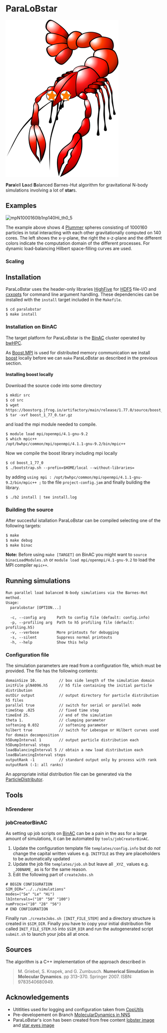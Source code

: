# ParaLoBstar

![paralobstarIcon](media/paralobstar.png)

**Para**lell **Lo**ad **B**alanced Barnes-Hut algorithm for gravitational N-body simulations involving a lot of **star**s. 

## Examples

![mpN1000160lb1np140Hi_th0_5](media/mpN1000160lb1np140Hi_th0_5.gif)

The example above shows 4 [Plummer](https://en.wikipedia.org/wiki/Plummer_model) spheres consisting of 1000160 particles in total interacting with each other gravitationally computed on 140 cores. The left shows the x-y-plane, the right the x-z-plane and the different colors indicate the computation domain of the different processes. For dynamic load-balancing Hilbert space-filling curves are used.

### Scaling


## Installation

ParaLoBstar uses the header-only libraries [HighFive](https://github.com/BlueBrain/HighFive) for [HDF5](https://www.hdfgroup.org/solutions/hdf5/) file-I/O and [cxxopts](https://github.com/jarro2783/cxxopts) for command line argument handling. These dependencies can be installed with the `install` target included in the `Makefile`. 

```
$ cd paralobstar
$ make install
```

### Installation on BinAC

The target platform for ParaLoBstar is the [BinAC](https://wiki.bwhpc.de/e/Category:BwForCluster_BinAC) cluster operated by [bwHPC](https://www.bwhpc.de/index.html).

As [Boost.MPI](https://www.boost.org/doc/libs/1_77_0/doc/html/mpi.html) is used for distributed memory communication we install [boost](https://www.boost.org/users/history/version_1_77_0.html) locally before we can `make` ParaLoBstar as described in the previous section. 

#### Installing boost locally
Download the source code into some directory

```
$ mkdir src
$ cd src
$ wget https://boostorg.jfrog.io/artifactory/main/release/1.77.0/source/boost_1_77_0.tar.gz
$ tar -xvf boost_1_77_0.tar.gz
``` 
and load the mpi module needed to compile.

```
$ module load mpi/openmpi/4.1-gnu-9.2
$ which mpic++
/opt/bwhpc/common/mpi/openmpi/4.1.1-gnu-9.2/bin/mpic++
``` 
Now we compile the boost library including mpi locally

```
$ cd boost_1_77_0
$ ./bootstrap.sh --prefix=$HOME/local --without-libraries=
```
by adding `using mpi : /opt/bwhpc/common/mpi/openmpi/4.1.1-gnu-9.2/bin/mpic++ ;` to the file `project-config.jam` and finally building the library.

```
$ ./b2 install | tee install.log
```

### Building the source
After succesful istallation ParaLoBstar can be compiled selecting one of the following targets:

```
$ make
$ make debug
$ make binac
```
**Note:** Before using `make [TARGET]` on BinAC you might want to `source binacLoadModules.sh` or `module load mpi/openmpi/4.1-gnu-9.2` to load the MPI compiler `mpic++`.

## Running simulations

```
Run parallel load balanced N-body simulations via the Barnes-Hut method.
Usage:
  paralobstar [OPTION...]

  -c, --config arg     Path to config file (default: config.info)
  -p, --profiling arg  Path to h5 profiling file (default: profiling.h5)
  -v, --verbose        More printouts for debugging
  -s, --silent         Suppress normal printouts
  -h, --help           Show this help
```

### Configuration file

The simulation parameters are read from a configuration file, which must be provided. The file has the following contents:

```
domainSize 10.          // box side length of the simulation domain
initFile plN4096.h5     // h5 file containing the initial particle distribution
outDir output           // output directory for particle distribution h5 files
parallel true           // switch for serial or parallel mode
timeStep .025           // fixed time step
timeEnd 25.             // end of the simulation
theta 1.                // clumping parameter
softening 0.032         // softening parameter
hilbert true            // switch for Lebesgue or Hilbert curves used for domain decomposition
h5DumpInterval 1        // output particle distribution each h5DumpInterval steps
loadBalancingInterval 5 // obtain a new load distribution each loadBalancingInterval steps
outputRank -1           // standard output only by process with rank outputRank (-1: all ranks)
``` 
An appropriate initial distribution file can be generated via the [ParticleDistributor](https://github.com/MichaelSt98/ParticleDistributor).

## Tools

### h5renderer

### jobCreatorBinAC
As setting up job scripts on [BinAC](https://wiki.bwhpc.de/e/Category:BwForCluster_BinAC) can be a pain in the ass for a large amount of simulations, it can be automated by `tools/jobCreatorBinAC`. 

1. Update the configuration template file `templates/config.info` but do *not* change the capital written values e.g. `INITFILE` as they are placeholders to be automatically updated
2. Update the job file `templates/job.sh` but leave all `_XYZ_` values e.g. `_JOBNAME_`  as is for the same reason.
3. Edit the following part of `createJobs.sh`

```
# BEGIN CONFIGURATION
SIM_DIR="../../simulations"
modes=("Se" "Le" "Hi")
lbIntervals=("10" "50" "100")
numProcs=("10" "28" "56")
# END CONFIGURATION
```
Finally run `./createJobs.sh [INIT_FILE_STEM]` and a directory structure is created in `$SIM_DIR`. Finally you have to copy your initial distribution file called `INIT_FILE_STEM.h5` into `$SIM_DIR` and run the autogenerated script `submit.sh` to launch your jobs all at once. 

## Sources

The algorithm is a C++ implementation of the approach described in 
> M. Griebel, S. Knapek, and G. Zumbusch. **Numerical Simulation in Molecular Dynamics**. pp 313–370. Springer 2007. ISBN: 9783540680949.



## Acknowledgements
- Utitlities used for logging and configuration taken from [CppUtils](https://github.com/MichaelSt98/CppUtils)
- Pre-developement on Branch [MolecularDynamics in NNS](https://github.com/MichaelSt98/NNS/tree/MolecularDynamics)
- ParaLoBstar's icon has been created from free content [lobster image](https://pixabay.com/images/id-2027717/) and [star eyes image](https://pixabay.com/images/id-303363/)